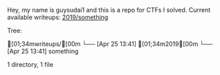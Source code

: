 Hey, my name is guysudai1 and this is a repo for CTFs I solved.
Current available writeups: [2019/something](https://github.com/guysudai1/writeups/tree/master/writeups/2019/something)

Tree: 

[01;34mwriteups/[00m
└── [Apr 25 13:41]  [01;34m2019[00m
    └── [Apr 25 13:41]  something

1 directory, 1 file
